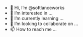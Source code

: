 - 👋 Hi, I’m @softlanceworks
- 👀 I’m interested in ...
- 🌱 I’m currently learning ...
- 💞️ I’m looking to collaborate on ...
- 📫 How to reach me ...

<!---
softlanceworks/softlanceworks is a ✨ special ✨ repository because its `README.md` (this file) appears on your GitHub profile.
You can click the Preview link to take a look at your changes.
--->
